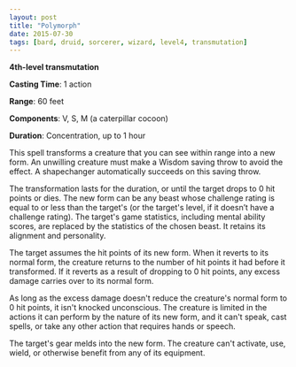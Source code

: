 ```yaml
---
layout: post
title: "Polymorph"
date: 2015-07-30
tags: [bard, druid, sorcerer, wizard, level4, transmutation]
---
```


**4th-level transmutation**

**Casting Time**: 1 action

**Range**: 60 feet

**Components**: V, S, M (a caterpillar cocoon)

**Duration**: Concentration, up to 1 hour

This spell transforms a creature that you can see within range into a new form. An unwilling creature must make a Wisdom saving throw to avoid the effect. A shapechanger automatically succeeds on this saving throw. 

The transformation lasts for the duration, or until the target drops to 0 hit points or dies. The new form can be any beast whose challenge rating is equal to or less than the target's (or the target's level, if it doesn’t have a challenge rating). The target's game statistics, including mental ability scores, are replaced by the statistics of the chosen beast. It retains its alignment and personality. 

The target assumes the hit points of its new form. When it reverts to its normal form, the creature returns to the number of hit points it had before it transformed. If it reverts as a result of dropping to 0 hit points, any excess damage carries over to its normal form.

As long as the excess damage doesn't reduce the creature's normal form to 0 hit points, it isn't knocked unconscious. 
The creature is limited in the actions it can perform by the nature of its new form, and it can't speak, cast spells, or take any other action that requires hands or speech. 

The target's gear melds into the new form. The creature can't activate, use, wield, or otherwise benefit from any of its equipment.
